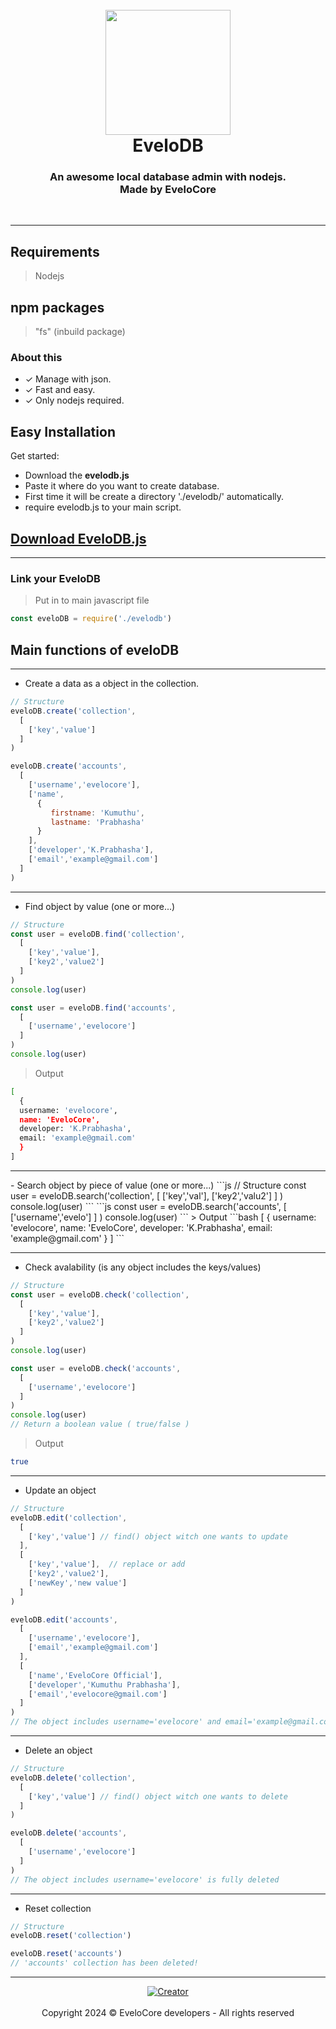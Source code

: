 
<h1 align="center">
  <br>
  <a><img src="https://i.ibb.co/t4c363X/20240305-125417.png" width="200"></a>
  <br>
  <b>EveloDB</b>
  <br>
</h1>
<h3 align="center">An awesome local database admin with nodejs.<br>Made by EveloCore</h3>
<br>
<hr>

## Requirements
> Nodejs

## npm packages
> "fs" (inbuild package)

### About this
- ✓ Manage with json.
- ✓ Fast and easy.
- ✓ Only nodejs required.

## Easy Installation
Get started:
- Download the <b>evelodb.js</b>
- Paste it where do you want to create database.
- First time it will be create a directory './evelodb/' automatically.
- require evelodb.js to your main script.

## [Download EveloDB.js](https://github.com/prabhasha2006/eveloDB)

<hr>

### Link your EveloDB

> Put in to main javascript file
```js
const eveloDB = require('./evelodb')
```
## Main functions of eveloDB

<hr>

- Create a data as a object in the collection.
```js
// Structure
eveloDB.create('collection', 
  [
    ['key','value']
  ]
)
```
```js
eveloDB.create('accounts', 
  [
    ['username','evelocore'],
    ['name', 
      {
         firstname: 'Kumuthu',
         lastname: 'Prabhasha'
      }
    ],
    ['developer','K.Prabhasha'],
    ['email','example@gmail.com']
  ]
)
```

<hr>

- Find object by value (one or more...)
```js
// Structure
const user = eveloDB.find('collection', 
  [
    ['key','value'],
    ['key2','value2']
  ]
)
console.log(user)
```
```js
const user = eveloDB.find('accounts', 
  [
    ['username','evelocore']
  ]
)
console.log(user)
```
> Output
```bash
[
  {
  username: 'evelocore',
  name: 'EveloCore',
  developer: 'K.Prabhasha',
  email: 'example@gmail.com'
  }
]
```

<hr>
- Search object by piece of value (one or more...)
```js
// Structure
const user = eveloDB.search('collection', 
  [
    ['key','val'],
    ['key2','valu2']
  ]
)
console.log(user)
```
```js
const user = eveloDB.search('accounts', 
  [
    ['username','evelo']
  ]
)
console.log(user)
```
> Output
```bash
[
  {
  username: 'evelocore',
  name: 'EveloCore',
  developer: 'K.Prabhasha',
  email: 'example@gmail.com'
  }
]
```

<hr>

- Check avalability (is any object includes the keys/values)
```js
// Structure
const user = eveloDB.check('collection', 
  [
    ['key','value'],
    ['key2','value2']
  ]
)
console.log(user)
```
```js
const user = eveloDB.check('accounts',
  [
    ['username','evelocore']
  ]
)
console.log(user)
// Return a boolean value ( true/false )
```
> Output
```bash
true
```

<hr>

- Update an object
```js
// Structure
eveloDB.edit('collection', 
  [
    ['key','value'] // find() object witch one wants to update
  ],
  [
    ['key','value'],  // replace or add 
    ['key2','value2'],
    ['newKey','new value']
  ]
)
```
```js
eveloDB.edit('accounts', 
  [
    ['username','evelocore'],
    ['email','example@gmail.com']
  ],
  [
    ['name','EveloCore Official'],
    ['developer','Kumuthu Prabhasha'],
    ['email','evelocore@gmail.com']
  ]
)
// The object includes username='evelocore' and email='example@gmail.com' is successfully updated with second array's values
```

<hr>

- Delete an object
```js
// Structure
eveloDB.delete('collection', 
  [
    ['key','value'] // find() object witch one wants to delete
  ]
)
```
```js
eveloDB.delete('accounts', 
  [
    ['username','evelocore']
  ]
)
// The object includes username='evelocore' is fully deleted
```

<hr>

- Reset collection
```js
// Structure
eveloDB.reset('collection')
```
```js
eveloDB.reset('accounts')
// 'accounts' collection has been deleted!
```

<hr>


<p align="center">
<a href="#"><img title="Creator" src="https://img.shields.io/badge/Creator-EveloCore-red.svg?style=for-the-badge&logo=github"></a>
  <br><br>
  Copyright 2024 © EveloCore developers - All rights reserved
</p>

